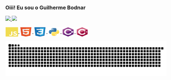 ### Oiii! Eu sou o Guilherme Bodnar
 <div>
  <a href="https://github.com/bodnarguilherme">
  <img height="180em" src="https://github-readme-stats.vercel.app/api?username=bodnarguilherme&show_icons=true&theme=chartreuse-dark&include_all_commits=true&count_private=true"/>
  <img height="180em" src="https://github-readme-stats.vercel.app/api/top-langs/?username=bodnarguilherme&layout=compact&langs_count=7&theme=chartreuse-dark"/>
</div>
  <div style="display: inline_block"><br>
  <img align="center" alt="Bodnar-Js" height="30" width="40" src="https://raw.githubusercontent.com/devicons/devicon/master/icons/javascript/javascript-plain.svg">
  <img align="center" alt="Bodnar-HTML" height="30" width="40" src="https://raw.githubusercontent.com/devicons/devicon/master/icons/html5/html5-original.svg">
  <img align="center" alt="Bodnar-CSS" height="30" width="40" src="https://raw.githubusercontent.com/devicons/devicon/master/icons/css3/css3-original.svg">
  <img align="center" alt="Bodnar-Python" height="30" width="40" src="https://raw.githubusercontent.com/devicons/devicon/master/icons/python/python-original.svg">
  <img align="center" alt="Bodnar-Csharp" height="30" width="40" src="https://raw.githubusercontent.com/devicons/devicon/master/icons/csharp/csharp-original.svg">
  <img align="center" alt="Bodnar-C++" height="30" width="40" src="https://github.com/devicons/devicon/blob/master/icons/cplusplus/cplusplus-original.svg">
 </div>
 
 ![Snake animation](https://github.com/bodnarguilherme/bodnarguilherme/blob/output/github-contribution-grid-snake.svg)
  ##
